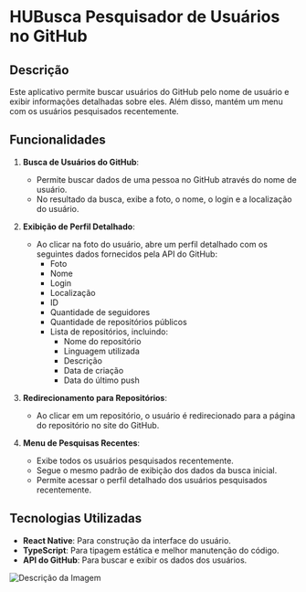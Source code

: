 # HUBusca Pesquisador de Usuários no GitHub

## Descrição

Este aplicativo permite buscar usuários do GitHub pelo nome de usuário e exibir informações detalhadas sobre eles. Além disso, mantém um menu com os usuários pesquisados recentemente.

## Funcionalidades

1. **Busca de Usuários do GitHub**:
   - Permite buscar dados de uma pessoa no GitHub através do nome de usuário.
   - No resultado da busca, exibe a foto, o nome, o login e a localização do usuário.

2. **Exibição de Perfil Detalhado**:
   - Ao clicar na foto do usuário, abre um perfil detalhado com os seguintes dados fornecidos pela API do GitHub:
     - Foto
     - Nome
     - Login
     - Localização
     - ID
     - Quantidade de seguidores
     - Quantidade de repositórios públicos
     - Lista de repositórios, incluindo:
       - Nome do repositório
       - Linguagem utilizada
       - Descrição
       - Data de criação
       - Data do último push

3. **Redirecionamento para Repositórios**:
   - Ao clicar em um repositório, o usuário é redirecionado para a página do repositório no site do GitHub.

4. **Menu de Pesquisas Recentes**:
   - Exibe todos os usuários pesquisados recentemente.
   - Segue o mesmo padrão de exibição dos dados da busca inicial.
   - Permite acessar o perfil detalhado dos usuários pesquisados recentemente.

## Tecnologias Utilizadas

- **React Native**: Para construção da interface do usuário.
- **TypeScript**: Para tipagem estática e melhor manutenção do código.
- **API do GitHub**: Para buscar e exibir os dados dos usuários.

![Descrição da Imagem](https://drive.google.com/uc?id=1yUFKTFuXLMgGzBv8_78eYApyvXOqcVcy)
